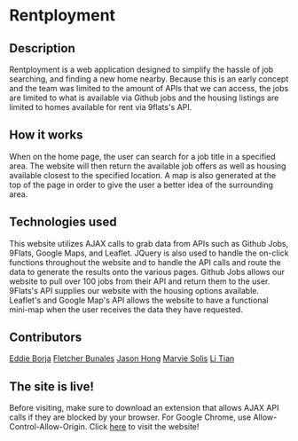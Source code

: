 # Rentployment

## Description
Rentployment is a web application designed to simplify the hassle of job searching, and finding a new home nearby. Because this is an early concept and the team was limited to the amount of APIs that we can access, the jobs are limited to what is available via Github jobs and the housing listings are limited to homes available for rent via 9flats's API. 

## How it works
When on the home page, the user can search for a job title in a specified area. The website will then return the available job offers as well as housing available closest to the specified location. A map is also generated at the top of the page in order to give the user a better idea of the surrounding area.

## Technologies used
This website utilizes AJAX calls to grab data from APIs such as Github Jobs, 9Flats, Google Maps, and Leaflet. JQuery is also used to handle the on-click functions throughout the website and to handle the API calls and route the data to generate the results onto the various pages. Github Jobs allows our website to pull over 100 jobs from their API and return them to the user. 9Flats's API supplies our website with the housing options available. Leaflet's and Google Map's API allows the website to have a functional mini-map when the user receives the data they have requested.

## Contributors
[Eddie Borja](https://github.com/eddiedeans)
[Fletcher Bunales](https://github.com/lakegapo)
[Jason Hong](https://github.com/jaysunhong)
[Marvie Solis](https://github.com/MarvieSolis)
[Li Tian](https://github.com/freescaleli1)

## The site is live!
Before visiting, make sure to download an extension that allows AJAX API calls if they are blocked by your browser.
For Google Chrome, use Allow-Control-Allow-Origin.
Click [here](https://lakegapo.github.io/rentployment/) to visit the website!
